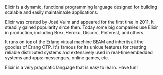 
Elixir is a dynamic, functional programming language designed for building scalable and easily maintainable applications.

Elixir was created by José Valim and appeared for the first time in 2011. It steadily gained popularity since then. Today some big companies use Elixir in production, including Brex, Heroku, Discord, Pinterest, and others.

It runs on top of the Erlang virtual machine BEAM and inherits all the goodies of Erlang OTP. It's famous for its unique features for creating reliable distributed systems and extensively used in real-time embedded systems and apps: messengers, online games, etc.

Elixir is a very pragmatic language that is easy to learn. Have fun!
